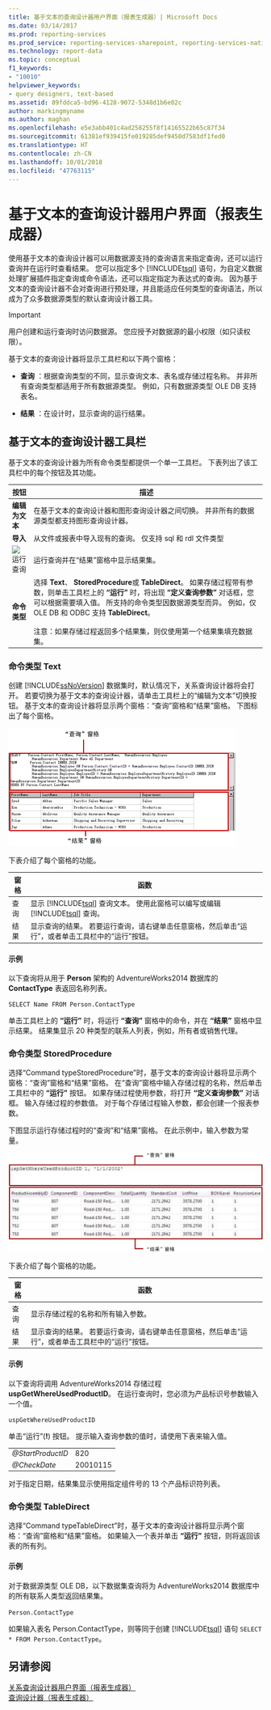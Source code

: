 ```yaml
---
title: 基于文本的查询设计器用户界面（报表生成器）| Microsoft Docs
ms.date: 03/14/2017
ms.prod: reporting-services
ms.prod_service: reporting-services-sharepoint, reporting-services-native
ms.technology: report-data
ms.topic: conceptual
f1_keywords:
- "10010"
helpviewer_keywords:
- query designers, text-based
ms.assetid: 89fddca5-bd96-4128-9072-5348d1b6e02c
author: markingmyname
ms.author: maghan
ms.openlocfilehash: e5e3abb401c4ad258255f8f14165522b65c87f34
ms.sourcegitcommit: 61381ef939415fe019285def9450d7583df1fed0
ms.translationtype: HT
ms.contentlocale: zh-CN
ms.lasthandoff: 10/01/2018
ms.locfileid: "47763115"
---
```

# <a name="text-based-query-designer-user-interface-report-builder"></a>基于文本的查询设计器用户界面（报表生成器）
  使用基于文本的查询设计器可以用数据源支持的查询语言来指定查询，还可以运行查询并在运行时查看结果。 您可以指定多个 [!INCLUDE[tsql](../../includes/tsql-md.md)] 语句，为自定义数据处理扩展插件指定查询或命令语法，还可以指定指定为表达式的查询。 因为基于文本的查询设计器不会对查询进行预处理，并且能适应任何类型的查询语法，所以成为了众多数据源类型的默认查询设计器工具。  
  
> [!IMPORTANT]  
>  用户创建和运行查询时访问数据源。 您应授予对数据源的最小权限（如只读权限）。  
  
 基于文本的查询设计器将显示工具栏和以下两个窗格：  
  
-   **查询** ：根据查询类型的不同，显示查询文本、表名或存储过程名称。 并非所有查询类型都适用于所有数据源类型。 例如，只有数据源类型 OLE DB 支持表名。  
  
-   **结果** ：在设计时，显示查询的运行结果。  
  
## <a name="text-based-query-designer-toolbar"></a>基于文本的查询设计器工具栏  
 基于文本的查询设计器为所有命令类型都提供一个单一工具栏。 下表列出了该工具栏中的每个按钮及其功能。  
  
|按钮|描述|  
|------------|-----------------|  
|**编辑为文本**|在基于文本的查询设计器和图形查询设计器之间切换。 并非所有的数据源类型都支持图形查询设计器。|  
|**导入**|从文件或报表中导入现有的查询。 仅支持 sql 和 rdl 文件类型|  
|![运行查询](../../reporting-services/report-data/media/rsqdicon-run.gif "运行查询")|运行查询并在“结果”窗格中显示结果集。|  
|**命令类型**|选择 **Text**、 **StoredProcedure**或 **TableDirect**。 如果存储过程带有参数，则单击工具栏上的 **“运行”** 时，将出现 **“定义查询参数”** 对话框，您可以根据需要填入值。 所支持的命令类型因数据源类型而异。 例如，仅 OLE DB 和 ODBC 支持 **TableDirect**。<br /><br /> 注意：如果存储过程返回多个结果集，则仅使用第一个结果集填充数据集。|  
  
### <a name="command-type-text"></a>命令类型 Text  
 创建 [!INCLUDE[ssNoVersion](../../includes/ssnoversion-md.md)] 数据集时，默认情况下，关系查询设计器将会打开。 若要切换为基于文本的查询设计器，请单击工具栏上的“编辑为文本”切换按钮。 基于文本的查询设计器将显示两个窗格：“查询”窗格和“结果”窗格。 下图标出了每个窗格。  
  
 ![通用查询设计器，用于关系数据查询](../../reporting-services/report-data/media/rsqd-dsaw-sql-generic.gif "通用查询设计器，用于关系数据查询")  
  
 下表介绍了每个窗格的功能。  
  
|窗格|函数|  
|----------|--------------|  
|查询|显示 [!INCLUDE[tsql](../../includes/tsql-md.md)] 查询文本。 使用此窗格可以编写或编辑 [!INCLUDE[tsql](../../includes/tsql-md.md)] 查询。|  
|结果|显示查询的结果。 若要运行查询，请右键单击任意窗格，然后单击“运行”，或者单击工具栏中的“运行”按钮。|  
  
#### <a name="example"></a>示例  
 以下查询将从用于 **Person** 架构的 AdventureWorks2014 数据库的 **ContactType** 表返回名称列表。  
  
```  
SELECT Name FROM Person.ContactType  
```  
  
 单击工具栏上的 **“运行”** 时，将运行 **“查询”** 窗格中的命令，并在 **“结果”** 窗格中显示结果。 结果集显示 20 种类型的联系人列表，例如，所有者或销售代理。  
  
### <a name="command-type-storedprocedure"></a>命令类型 StoredProcedure  
 选择“Command typeStoredProcedure”时，基于文本的查询设计器将显示两个窗格：“查询”窗格和“结果”窗格。 在“查询”窗格中输入存储过程的名称，然后单击工具栏中的 **“运行”** 按钮。 如果存储过程使用参数，将打开 **“定义查询参数”** 对话框。 输入存储过程的参数值。 对于每个存储过程输入参数，都会创建一个报表参数。  
  
 下图显示运行存储过程时的“查询”和“结果”窗格。 在此示例中，输入参数为常量。  
  
 ![基于文本的查询设计器中的存储过程](../../reporting-services/report-data/media/rs-relational-text-sp.gif "基于文本的查询设计器中的存储过程")  
  
 下表介绍了每个窗格的功能。  
  
|窗格|函数|  
|----------|--------------|  
|查询|显示存储过程的名称和所有输入参数。|  
|结果|显示查询的结果。 若要运行查询，请右键单击任意窗格，然后单击“运行”，或者单击工具栏中的“运行”按钮。|  
  
#### <a name="example"></a>示例  
 以下查询将调用 AdventureWorks2014 存储过程 **uspGetWhereUsedProductID**。 在运行查询时，您必须为产品标识号参数输入一个值。  
  
```  
uspGetWhereUsedProductID  
```  
  
 单击“运行”(**!**) 按钮。 提示输入查询参数的值时，请使用下表来输入值。  
  
|||  
|-|-|  
|*@StartProductID*|820|  
|*@CheckDate*|20010115|  
  
 对于指定日期，结果集显示使用指定组件号的 13 个产品标识符列表。  
  
### <a name="command-type-tabledirect"></a>命令类型 TableDirect  
 选择“Command typeTableDirect”时，基于文本的查询设计器将显示两个窗格：“查询”窗格和“结果”窗格。 如果输入一个表并单击 **“运行”** 按钮，则将返回该表的所有列。  
  
#### <a name="example"></a>示例  
 对于数据源类型 OLE DB，以下数据集查询将为 AdventureWorks2014 数据库中的所有联系人类型返回结果集。  
  
 `Person.ContactType`  
  
 如果输入表名 Person.ContactType，则等同于创建 [!INCLUDE[tsql](../../includes/tsql-md.md)] 语句 `SELECT * FROM Person.ContactType`。  
  
## <a name="see-also"></a>另请参阅  
 [关系查询设计器用户界面（报表生成器）](../../reporting-services/report-data/relational-query-designer-user-interface-report-builder.md)   
 [查询设计器（报表生成器）](http://msdn.microsoft.com/library/553f0d4e-8b1d-4148-9321-8b41a1e8e1b9)  
  
  
